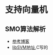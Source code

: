 # 支持向量机
## SMO算法解析
* [参考博客](https://blog.csdn.net/luoshixian099/article/details/51227754)
* [libSVM地址](https://github.com/cjlin1/libsvm),C写的